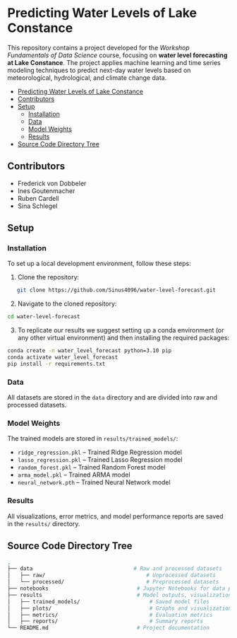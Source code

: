 # Predicting Water Levels of Lake Constance

This repository contains a project developed for the *Workshop Fundamentals of Data Science* course, focusing on **water level forecasting at Lake Constance**. The project applies machine learning and time series modeling techniques to predict next-day water levels based on meteorological, hydrological, and climate change data.


- [Predicting Water Levels of Lake Constance](#predicting-water-levels-of-lake-constance)
- [Contributors](#contributors)
- [Setup](#setup)
  - [Installation](#installation)
  - [Data](#data)
  - [Model Weights](#model-weights)
  - [Results](#results)
- [Source Code Directory Tree](#source-code-directory-tree)

## Contributors

- Frederick von Dobbeler
- Ines Goutenmacher
- Ruben Cardell
- Sina Schlegel

## Setup
### Installation
To set up a local development environment, follow these steps:

1. Clone the repository:
```bash
   git clone https://github.com/Sinus4096/water-level-forecast.git
````
2. Navigate to the cloned repository:
```bash
cd water-level-forecast
```
3. To replicate our results we suggest setting up a conda environment (or any other virtual environment) and then installing the required packages:

```bash
conda create -n water_level_forecast python=3.10 pip
conda activate water_level_forecast
pip install -r requirements.txt
```

### Data
All datasets are stored in the `data` directory and are divided into raw and processed datasets.

### Model Weights

The trained models are stored in `results/trained_models/`:

- `ridge_regression.pkl` – Trained Ridge Regression model  
- `lasso_regression.pkl` – Trained Lasso Regression model  
- `random_forest.pkl` – Trained Random Forest model  
- `arma_model.pkl` – Trained ARMA model  
- `neural_network.pth` – Trained Neural Network model  

### Results
All visualizations, error metrics, and model performance reports are saved in the `results/` directory.


## Source Code Directory Tree
```bash
.
├── data                                # Raw and processed datasets
│   ├── raw/                                # Unprocessed datasets
│   └── processed/                          # Preprocessed datasets
├── notebooks                            # Jupyter Notebooks for data processing, training, and evaluation
├── results                              # Model outputs, visualizations, and reports
│   ├── trained_models/                      # Saved model files
│   ├── plots/                               # Graphs and visualizations
│   ├── metrics/                             # Evaluation metrics
│   ├── reports/                             # Summary reports
└── README.md                            # Project documentation
```
